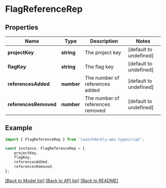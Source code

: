 # FlagReferenceRep


## Properties

Name | Type | Description | Notes
------------ | ------------- | ------------- | -------------
**projectKey** | **string** | The project key | [default to undefined]
**flagKey** | **string** | The flag key | [default to undefined]
**referencesAdded** | **number** | The number of references added | [default to undefined]
**referencesRemoved** | **number** | The number of references removed | [default to undefined]

## Example

```typescript
import { FlagReferenceRep } from 'launchdarkly-api-typescript';

const instance: FlagReferenceRep = {
    projectKey,
    flagKey,
    referencesAdded,
    referencesRemoved,
};
```

[[Back to Model list]](../README.md#documentation-for-models) [[Back to API list]](../README.md#documentation-for-api-endpoints) [[Back to README]](../README.md)
